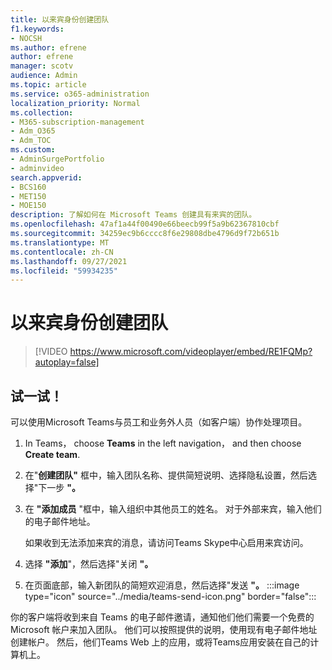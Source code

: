 ```yaml
---
title: 以来宾身份创建团队
f1.keywords:
- NOCSH
ms.author: efrene
author: efrene
manager: scotv
audience: Admin
ms.topic: article
ms.service: o365-administration
localization_priority: Normal
ms.collection:
- M365-subscription-management
- Adm_O365
- Adm_TOC
ms.custom:
- AdminSurgePortfolio
- adminvideo
search.appverid:
- BCS160
- MET150
- MOE150
description: 了解如何在 Microsoft Teams 创建具有来宾的团队。
ms.openlocfilehash: 47af1a44f00490e66beecb99f5a9b62367810cbf
ms.sourcegitcommit: 34259ec9b6cccc8f6e29808dbe4796d9f72b651b
ms.translationtype: MT
ms.contentlocale: zh-CN
ms.lasthandoff: 09/27/2021
ms.locfileid: "59934235"
---
```

# <a name="create-a-team-with-guests"></a>以来宾身份创建团队

> [!VIDEO https://www.microsoft.com/videoplayer/embed/RE1FQMp?autoplay=false]

## <a name="try-it"></a>试一试！

可以使用Microsoft Teams与员工和业务外人员（如客户端）协作处理项目。

1. In Teams， choose **Teams** in the left navigation， and then choose **Create team**.
2. 在"**创建团队"** 框中，输入团队名称、提供简短说明、选择隐私设置，然后选择"下一步 **"。**
3. 在  **"添加成员**  "框中，输入组织中其他员工的姓名。 对于外部来宾，输入他们的电子邮件地址。

    如果收到无法添加来宾的消息，请访问Teams Skype中心启用来宾访问。

1. 选择 **"添加**"，然后选择"关闭 **"。**
2. 在页面底部，输入新团队的简短欢迎消息，然后选择"发送 **"。** :::image type="icon" source="../media/teams-send-icon.png" border="false":::   

你的客户端将收到来自 Teams 的电子邮件邀请，通知他们他们需要一个免费的 Microsoft 帐户来加入团队。 他们可以按照提供的说明，使用现有电子邮件地址创建帐户。 然后，他们Teams Web 上的应用，或将Teams应用安装在自己的计算机上。